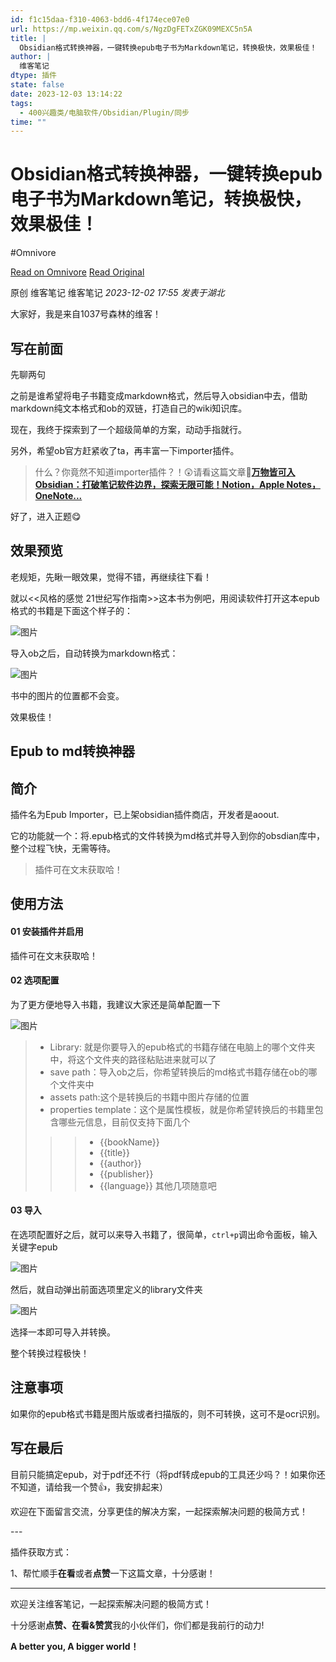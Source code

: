 ```yaml
---
id: f1c15daa-f310-4063-bdd6-4f174ece07e0
url: https://mp.weixin.qq.com/s/NgzDgFETxZGK09MEXC5n5A
title: |
  Obsidian格式转换神器，一键转换epub电子书为Markdown笔记，转换极快，效果极佳！
author: |
  维客笔记
dtype: 插件
state: false
date: 2023-12-03 13:14:22
tags:
  - 400兴趣类/电脑软件/Obsidian/Plugin/同步
time: ""
---
```



# Obsidian格式转换神器，一键转换epub电子书为Markdown笔记，转换极快，效果极佳！
#Omnivore

[Read on Omnivore](https://omnivore.app/me/https-mp-weixin-qq-com-s-ngz-dg-fe-tx-zgk-09-mexc-5-n-5-a-18c2e1941dd)
[Read Original](https://mp.weixin.qq.com/s/NgzDgFETxZGK09MEXC5n5A)

原创 维客笔记  维客笔记 _2023-12-02 17:55_ _发表于湖北_ 

大家好，我是来自1037号森林的维客！

## 写在前面 

先聊两句

之前是谁希望将电子书籍变成markdown格式，然后导入obsidian中去，借助markdown纯文本格式和ob的双链，打造自己的wiki知识库。

现在，我终于探索到了一个超级简单的方案，动动手指就行。

另外，希望ob官方赶紧收了ta，再丰富一下importer插件。

> 什么？你竟然不知道importer插件？！😲请看这篇文章📌[**万物皆可入Obsidian：打破笔记软件边界，探索无限可能！Notion，Apple Notes，OneNote...**](http://mp.weixin.qq.com/s?%5F%5Fbiz=Mzg5Njk3MDUyMQ==&mid=2247488857&idx=1&sn=0c0abbef2ec6f53ca81f35b1743be74b&chksm=c079af2ff70e2639be7a9d4ebf3b493303e345d2b9641e9cb51ee7af89216b33162a7bab18ee&scene=21#wechat%5Fredirect)

好了，进入正题😋

## 效果预览 

老规矩，先瞅一眼效果，觉得不错，再继续往下看！

就以<<风格的感觉 21世纪写作指南>>这本书为例吧，用阅读软件打开这本epub格式的书籍是下面这个样子的：

![图片](https://proxy-prod.omnivore-image-cache.app/0x0,sfyTYqTJMmjdwUYMBwhb5NWt8oezIzRaAg9B4HeIme9U/https://mmbiz.qpic.cn/sz_mmbiz_png/h0UtZibCfO5mmXf5h7PkoToxYL8eztWZslTLkez4B7QChNZ5v95KI3a86pSCBCvYuRpAyQ0sicV8lZR9NpPib0NOA/640?wx_fmt=png&from=appmsg)

导入ob之后，自动转换为markdown格式：

![图片](https://proxy-prod.omnivore-image-cache.app/0x0,s4N-9ClFmGHjGSHeW6NOs3QpG4QYeTHnjvInFdEaDQlo/https://mmbiz.qpic.cn/sz_mmbiz_png/h0UtZibCfO5mmXf5h7PkoToxYL8eztWZs6zhCFKWmiaYTQOVTMKyk6lOAdQc0jXKt0WdKtepoWTkQU604eCpAuRw/640?wx_fmt=png&from=appmsg)

书中的图片的位置都不会变。

效果极佳！

## Epub to md转换神器 

## 简介

插件名为Epub Importer，已上架obsidian插件商店，开发者是aoout.

它的功能就一个：将.epub格式的文件转换为md格式并导入到你的obsdian库中，整个过程飞快，无需等待。

> 插件可在文末获取哈！

## 使用方法

#### 01 安装插件并启用

插件可在文末获取哈！

#### 02 选项配置

为了更方便地导入书籍，我建议大家还是简单配置一下

![图片](https://proxy-prod.omnivore-image-cache.app/0x0,s8ZSw9iL2bZa-emiR-sNU95Q4CJZsdEHiTLpCkgtG9II/https://mmbiz.qpic.cn/sz_mmbiz_png/h0UtZibCfO5mmXf5h7PkoToxYL8eztWZsIPRFDbicLsADmloQokWJcuzo1ql2hSLBVzvWn5Uc0BJ5cG0vj7at0uQ/640?wx_fmt=png&from=appmsg)

> * Library: 就是你要导入的epub格式的书籍存储在电脑上的哪个文件夹中，将这个文件夹的路径粘贴进来就可以了
> * save path：导入ob之后，你希望转换后的md格式书籍存储在ob的哪个文件夹中
> * assets path:这个是转换后的书籍中图片存储的位置
> * properties template：这个是属性模板，就是你希望转换后的书籍里包含哪些元信息，目前仅支持下面几个
> 
>>> * {{bookName}}
>>> * {{title}}
>>> * {{author}}
>>> * {{publisher}}
>>> * {{language}} 其他几项随意吧

#### 03 导入

在选项配置好之后，就可以来导入书籍了，很简单，`ctrl+p`调出命令面板，输入关键字epub

![图片](https://proxy-prod.omnivore-image-cache.app/0x0,swspBTpBo0ZSDJfohwC1M2RiUk105zOSj8rAm5k864gs/https://mmbiz.qpic.cn/sz_mmbiz_png/h0UtZibCfO5mmXf5h7PkoToxYL8eztWZsnMXnak1bVlr91rrhxyku9aItucms0TpwwPS3bc5dicPGSzbvZ7ksorw/640?wx_fmt=png&from=appmsg)

然后，就自动弹出前面选项里定义的library文件夹

![图片](https://proxy-prod.omnivore-image-cache.app/0x0,sgpglRz1ym1cp8UhLyEJZ35TN0yxZIo1u8JsSEenaVn0/https://mmbiz.qpic.cn/sz_mmbiz_png/h0UtZibCfO5mmXf5h7PkoToxYL8eztWZszohHKR4rUu0HKSsv6hbZsrRU37pvW3HBqibVETbt8icqYhrAutWWN69A/640?wx_fmt=png&from=appmsg)

选择一本即可导入并转换。

整个转换过程极快！

## 注意事项

如果你的epub格式书籍是图片版或者扫描版的，则不可转换，这可不是ocr识别。

## 写在最后 

目前只能搞定epub，对于pdf还不行（将pdf转成epub的工具还少吗？！如果你还不知道，请给我一个赞👍，我安排起来）

欢迎在下面留言交流，分享更佳的解决方案，一起探索解决问题的极简方式！

\---

插件获取方式：

1、帮忙顺手**在看**或者**点赞**一下这篇文章，十分感谢！

---

欢迎关注维客笔记，一起探索解决问题的极简方式！

十分感谢**点赞、在看&赞赏**我的小伙伴们，你们都是我前行的动力!

**A better you, A bigger world！**



